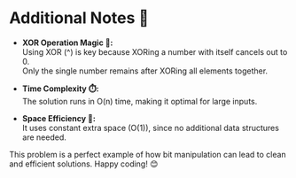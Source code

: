 # Additional Notes 📝

- **XOR Operation Magic 🔮:**  
  Using XOR (^) is key because XORing a number with itself cancels out to 0.  
  Only the single number remains after XORing all elements together.

- **Time Complexity ⏱️:**  
  The solution runs in O(n) time, making it optimal for large inputs.

- **Space Efficiency 🚀:**  
  It uses constant extra space (O(1)), since no additional data structures are needed.

This problem is a perfect example of how bit manipulation can lead to clean and efficient solutions. Happy coding! 😊
